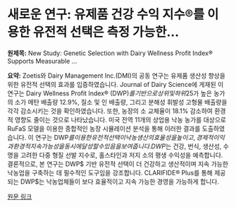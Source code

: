 # 새로운 연구: 유제품 건강 수익 지수®를 이용한 유전적 선택은 측정 가능한…

**원제목:** New Study: Genetic Selection with Dairy Wellness Profit Index® Supports Measurable ...

**요약:** Zoetis와 Dairy Management Inc.(DMI)의 공동 연구는 유제품 생산성 향상을 위한 유전적 선택의 효과를 입증하였습니다.  Journal of Dairy Science에 게재된 이 연구는 Dairy Wellness Profit Index® (DWP$)를 기반으로 상위 및 하위 25% 농가를 비교 분석하여, DWP$가 높은 농가의 소가 메탄 배출량 12.9%, 질소 및 인 배출량, 그리고 분해성 휘발성 고형물 배출량을 각각 감소시키는 것을 확인하였습니다.  또한, 농장의 소 교체율이 18.1% 감소하여 환경적 영향도 줄이는 것으로 나타났습니다.  미국 전역 11개의 상업용 낙농 농가를 대상으로 RuFaS 모델을 이용한 종합적인 농장 시뮬레이션 분석을 통해 이러한 결과를 도출하였습니다.  이 연구는 DWP$를 이용한 유전적 선택이 낙농 생산의 효율성을 높이고, 경제적 이익과 환경적 지속가능성을 동시에 달성할 수 있음을 보여줍니다.  DWP$는 건강, 번식, 생산성, 수명을 고려한 다중 형질 선발 지수로, 홀스타인과 저지 소의 평생 수익성을 예측합니다.  결론적으로, 본 연구는 DWP$ 기반 유전적 선택이 더 건강하고 생산적이며 지속 가능한 낙농업을 구축하는 데 필수적인 도구임을 강조합니다.  CLARIFIDE® Plus를 통해 제공되는 DWP$는 낙농업체들이 보다 효율적이고 지속 가능한 경영을 가능하게 합니다.

[원문 링크](https://www.americanagnetwork.com/2025/07/23/new-study-genetic-selection-with-dairy-wellness-profit-index-supports-measurable-productivity-gains-for-dairy-producers/)
